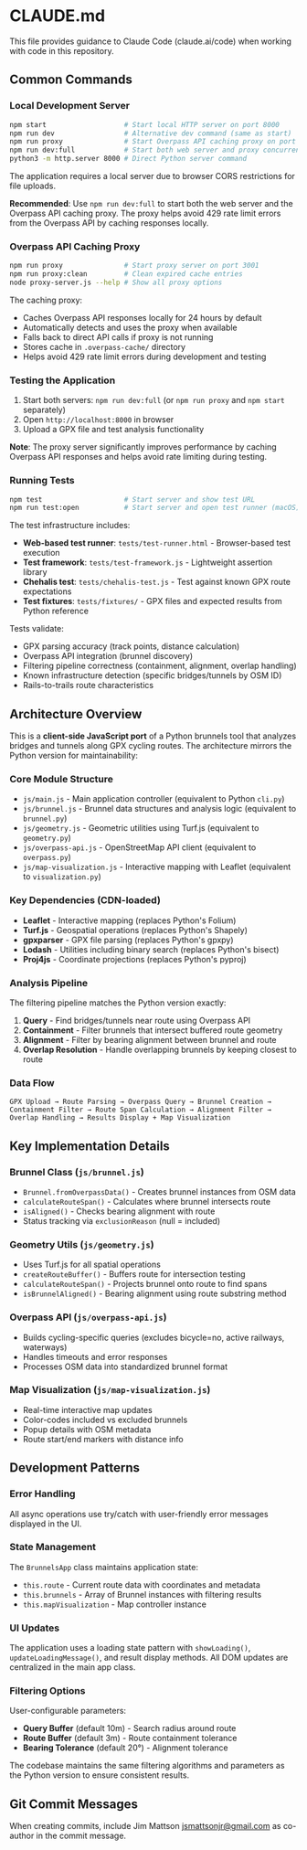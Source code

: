# CLAUDE.md

This file provides guidance to Claude Code (claude.ai/code) when working with code in this repository.

## Common Commands

### Local Development Server
```bash
npm start                   # Start local HTTP server on port 8000
npm run dev                 # Alternative dev command (same as start)
npm run proxy               # Start Overpass API caching proxy on port 3001
npm run dev:full            # Start both web server and proxy concurrently
python3 -m http.server 8000 # Direct Python server command
```

The application requires a local server due to browser CORS restrictions for file uploads. 

**Recommended**: Use `npm run dev:full` to start both the web server and the Overpass API caching proxy. The proxy helps avoid 429 rate limit errors from the Overpass API by caching responses locally.

### Overpass API Caching Proxy
```bash
npm run proxy               # Start proxy server on port 3001
npm run proxy:clean         # Clean expired cache entries
node proxy-server.js --help # Show all proxy options
```

The caching proxy:
- Caches Overpass API responses locally for 24 hours by default
- Automatically detects and uses the proxy when available
- Falls back to direct API calls if proxy is not running
- Stores cache in `.overpass-cache/` directory
- Helps avoid 429 rate limit errors during development and testing

### Testing the Application
1. Start both servers: `npm run dev:full` (or `npm run proxy` and `npm start` separately)
2. Open `http://localhost:8000` in browser
3. Upload a GPX file and test analysis functionality

**Note**: The proxy server significantly improves performance by caching Overpass API responses and helps avoid rate limiting during testing.

### Running Tests
```bash
npm test                    # Start server and show test URL
npm run test:open           # Start server and open test runner (macOS)
```

The test infrastructure includes:
- **Web-based test runner**: `tests/test-runner.html` - Browser-based test execution
- **Test framework**: `tests/test-framework.js` - Lightweight assertion library
- **Chehalis test**: `tests/chehalis-test.js` - Test against known GPX route expectations
- **Test fixtures**: `tests/fixtures/` - GPX files and expected results from Python reference

Tests validate:
- GPX parsing accuracy (track points, distance calculation)
- Overpass API integration (brunnel discovery)
- Filtering pipeline correctness (containment, alignment, overlap handling)
- Known infrastructure detection (specific bridges/tunnels by OSM ID)
- Rails-to-trails route characteristics

## Architecture Overview

This is a **client-side JavaScript port** of a Python brunnels tool that analyzes bridges and tunnels along GPX cycling routes. The architecture mirrors the Python version for maintainability:

### Core Module Structure
- `js/main.js` - Main application controller (equivalent to Python `cli.py`)
- `js/brunnel.js` - Brunnel data structures and analysis logic (equivalent to `brunnel.py`) 
- `js/geometry.js` - Geometric utilities using Turf.js (equivalent to `geometry.py`)
- `js/overpass-api.js` - OpenStreetMap API client (equivalent to `overpass.py`)
- `js/map-visualization.js` - Interactive mapping with Leaflet (equivalent to `visualization.py`)

### Key Dependencies (CDN-loaded)
- **Leaflet** - Interactive mapping (replaces Python's Folium)
- **Turf.js** - Geospatial operations (replaces Python's Shapely)
- **gpxparser** - GPX file parsing (replaces Python's gpxpy)
- **Lodash** - Utilities including binary search (replaces Python's bisect)
- **Proj4js** - Coordinate projections (replaces Python's pyproj)

### Analysis Pipeline
The filtering pipeline matches the Python version exactly:
1. **Query** - Find bridges/tunnels near route using Overpass API
2. **Containment** - Filter brunnels that intersect buffered route geometry
3. **Alignment** - Filter by bearing alignment between brunnel and route
4. **Overlap Resolution** - Handle overlapping brunnels by keeping closest to route

### Data Flow
```
GPX Upload → Route Parsing → Overpass Query → Brunnel Creation → 
Containment Filter → Route Span Calculation → Alignment Filter → 
Overlap Handling → Results Display + Map Visualization
```

## Key Implementation Details

### Brunnel Class (`js/brunnel.js`)
- `Brunnel.fromOverpassData()` - Creates brunnel instances from OSM data
- `calculateRouteSpan()` - Calculates where brunnel intersects route
- `isAligned()` - Checks bearing alignment with route
- Status tracking via `exclusionReason` (null = included)

### Geometry Utils (`js/geometry.js`) 
- Uses Turf.js for all spatial operations
- `createRouteBuffer()` - Buffers route for intersection testing
- `calculateRouteSpan()` - Projects brunnel onto route to find spans
- `isBrunnelAligned()` - Bearing alignment using route substring method

### Overpass API (`js/overpass-api.js`)
- Builds cycling-specific queries (excludes bicycle=no, active railways, waterways)
- Handles timeouts and error responses
- Processes OSM data into standardized brunnel format

### Map Visualization (`js/map-visualization.js`)
- Real-time interactive map updates
- Color-codes included vs excluded brunnels
- Popup details with OSM metadata
- Route start/end markers with distance info

## Development Patterns

### Error Handling
All async operations use try/catch with user-friendly error messages displayed in the UI.

### State Management
The `BrunnelsApp` class maintains application state:
- `this.route` - Current route data with coordinates and metadata
- `this.brunnels` - Array of Brunnel instances with filtering results
- `this.mapVisualization` - Map controller instance

### UI Updates
The application uses a loading state pattern with `showLoading()`, `updateLoadingMessage()`, and result display methods. All DOM updates are centralized in the main app class.

### Filtering Options
User-configurable parameters:
- **Query Buffer** (default 10m) - Search radius around route
- **Route Buffer** (default 3m) - Route containment tolerance  
- **Bearing Tolerance** (default 20°) - Alignment tolerance

The codebase maintains the same filtering algorithms and parameters as the Python version to ensure consistent results.

## Git Commit Messages

When creating commits, include Jim Mattson <jsmattsonjr@gmail.com> as co-author in the commit message.